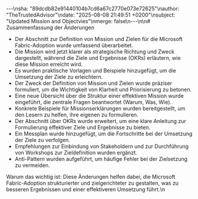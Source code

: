 ---\nsha: "89dcdb82e91440104b7cd6a67c2770e073e72625"\nauthor: "TheTrustedAdvisor"\ndate: "2025-08-08 21:49:51 +0200"\nsubject: "Updated Mission and Objectvies"\nmerge: false\n---\n\n# Zusammenfassung der Änderungen

- Der Abschnitt zur Definition von Mission und Zielen für die Microsoft Fabric-Adoption wurde umfassend überarbeitet.
- Die Mission wird jetzt klarer als strategische Richtung und Zweck dargestellt, während die Ziele und Ergebnisse (OKRs) erläutern, wie diese Mission erreicht wird.
- Es wurden praktische Vorlagen und Beispiele hinzugefügt, um die Umsetzung der Ziele zu erleichtern.
- Der Zweck der Definition von Mission und Zielen wurde präziser formuliert, um die Wichtigkeit von Klarheit und Priorisierung zu betonen.
- Eine neue Übersicht über die Struktur einer effektiven Mission wurde eingeführt, die zentrale Fragen beantwortet (Warum, Was, Wie).
- Konkrete Beispiele für Missionserklärungen wurden bereitgestellt, um den Lesern zu helfen, ihre eigenen zu formulieren.
- Der Abschnitt über OKRs wurde erweitert, um eine klare Anleitung zur Formulierung effektiver Ziele und Ergebnisse zu bieten.
- Ein Messplan wurde hinzugefügt, um die Fortschritte bei der Umsetzung der Ziele zu verfolgen.
- Empfehlungen zur Einbindung von Stakeholdern und zur Durchführung von Workshops zur Zieldefinition wurden ergänzt.
- Anti-Pattern wurden aufgeführt, um häufige Fehler bei der Zielsetzung zu vermeiden.

Warum das wichtig ist: Diese Änderungen helfen dabei, die Microsoft Fabric-Adoption strukturierter und zielgerichteter zu gestalten, was zu besseren Ergebnissen und einer effektiveren Umsetzung führt.\n